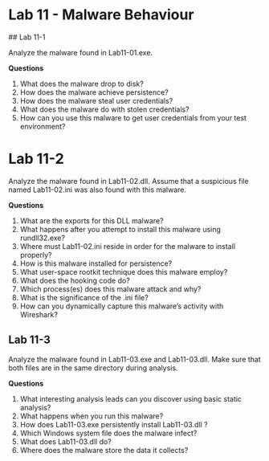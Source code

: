 # Lab 11 - Malware Behaviour

## Lab 11-1

Analyze the malware found in Lab11-01.exe.

**Questions**

1. What does the malware drop to disk?
2. How does the malware achieve persistence?
3. How does the malware steal user credentials?
4. What does the malware do with stolen credentials?
5. How can you use this malware to get user credentials from your test environment?

# Lab 11-2

Analyze the malware found in Lab11-02.dll. Assume that a suspicious file named Lab11-02.ini was also found with this malware.

**Questions**

1. What are the exports for this DLL malware?
2. What happens after you attempt to install this malware using rundll32.exe?
3. Where must Lab11-02.ini reside in order for the malware to install properly?
4. How is this malware installed for persistence?
5. What user-space rootkit technique does this malware employ?
6. What does the hooking code do?
7. Which process(es) does this malware attack and why?
8. What is the significance of the .ini file?
9. How can you dynamically capture this malware’s activity with Wireshark?

## Lab 11-3

Analyze the malware found in Lab11-03.exe and Lab11-03.dll. Make sure that both files are in the same directory during analysis.

**Questions**

1. What interesting analysis leads can you discover using basic static analysis?
2. What happens when you run this malware?
3. How does Lab11-03.exe persistently install Lab11-03.dll ?
4. Which Windows system file does the malware infect?
5. What does Lab11-03.dll do?
6. Where does the malware store the data it collects?